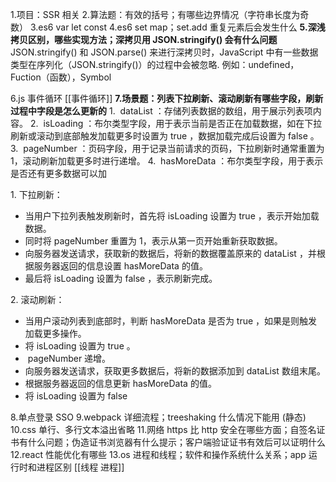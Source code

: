 1.项目：SSR 相关
2.算法题：有效的括号；有哪些边界情况（字符串长度为奇数）
3.es6 var let const
4.es6 set map；set.add 重复元素后会发生什么
**5.深浅拷贝区别，哪些实现方法；深拷贝用 JSON.stringify() 会有什么问题**
JSON.stringify() 和 JSON.parse() 来进行深拷贝时，JavaScript 中有一些数据类型在序列化（JSON.stringify()）的过程中会被忽略.
例如：undefined，Fuction（函数），Symbol

6.js 事件循环 [[事件循环]]
**7.场景题：列表下拉刷新、滚动刷新有哪些字段，刷新过程中字段是怎么更新的**
1.  dataList ：存储列表数据的数组，用于展示列表项内容。
2.  isLoading ：布尔类型字段，用于表示当前是否正在加载数据，如在下拉刷新或滚动到底部触发加载更多时设置为 true ，数据加载完成后设置为 false 。
3.  pageNumber ：页码字段，用于记录当前请求的页码，下拉刷新时通常重置为 1，滚动刷新加载更多时进行递增。
4.  hasMoreData ：布尔类型字段，用于表示是否还有更多数据可以加

1. 下拉刷新：
- 当用户下拉列表触发刷新时，首先将 isLoading 设置为 true ，表示开始加载数据。
- 同时将 pageNumber 重置为 1，表示从第一页开始重新获取数据。
- 向服务器发送请求，获取新的数据后，将新的数据覆盖原来的 dataList ，并根据服务器返回的信息设置 hasMoreData 的值。
- 最后将 isLoading 设置为 false ，表示刷新完成。

2. 滚动刷新：
- 当用户滚动列表到底部时，判断 hasMoreData 是否为 true ，如果是则触发加载更多操作。
- 将 isLoading 设置为 true 。
-  pageNumber 递增。
- 向服务器发送请求，获取更多数据后，将新的数据添加到 dataList 数组末尾。
- 根据服务器返回的信息更新 hasMoreData 的值。
- 将 isLoading 设置为 false

8.单点登录 SSO
9.webpack 详细流程；treeshaking 什么情况下能用 (静态)
10.css 单行、多行文本溢出省略
11.网络 https 比 http 安全在哪些方面；自签名证书有什么问题；伪造证书浏览器有什么提示；客户端验证证书有效后可以证明什么
12.react 性能优化有哪些
13.os 进程和线程；软件和操作系统什么关系；app 运行时和进程区别 [[线程 进程]]
